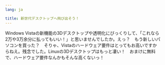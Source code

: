 ```yaml
---
lang: ja

title: 新世代デスクトップへ飛び出そう！
---
```


Windows Vistaの新機能の3Dデスクトップや透明化にびっくりして、「これなら2万や3万余分に払ってもいい！」と思いませんでしたか。えっ？　もう新しいパソコンを買った？　そりゃ、Vistaのハードウェア要件はとってもお高いですからねえ。残念でした。Linuxの3Dデスクトップはもっと凄い！　おまけに無料で、ハードウェア要件なんかもそんな高くないっ！

<? all_video_ids_from_file ();?>




